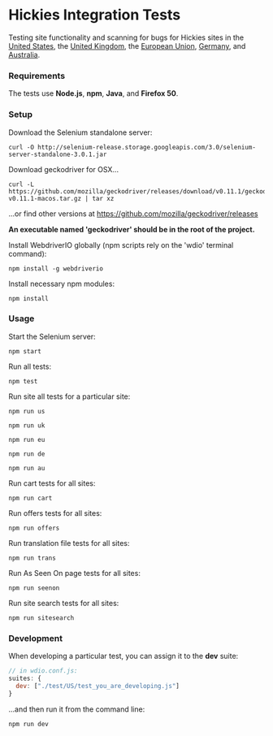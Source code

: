 # Hickies Integration Tests

Testing site functionality and scanning for bugs for Hickies sites in the
[United States](https://www.hickies.com), the [United Kingdom](https://uk.hickies.eu),
the [European Union](https://www.hickies.eu), [Germany](https://www.hickies.de),
and [Australia](https://www.hickies.com.au).

### Requirements

The tests use **Node.js**, **npm**, **Java**, and **Firefox 50**.

### Setup

Download the Selenium standalone server:

    curl -O http://selenium-release.storage.googleapis.com/3.0/selenium-server-standalone-3.0.1.jar

Download geckodriver for OSX...

    curl -L https://github.com/mozilla/geckodriver/releases/download/v0.11.1/geckodriver-v0.11.1-macos.tar.gz | tar xz

...or find other versions at https://github.com/mozilla/geckodriver/releases

**An executable named 'geckodriver' should be in the root of the project.**

Install WebdriverIO globally (npm scripts rely on the 'wdio' terminal command):

    npm install -g webdriverio

Install necessary npm modules:

    npm install

### Usage

Start the Selenium server:

    npm start

Run all tests:

    npm test

Run site all tests for a particular site:

    npm run us

    npm run uk

    npm run eu

    npm run de

    npm run au

Run cart tests for all sites:

    npm run cart

Run offers tests for all sites:

    npm run offers

Run translation file tests for all sites:

    npm run trans

Run As Seen On page tests for all sites:

    npm run seenon

Run site search tests for all sites:

    npm run sitesearch

### Development

When developing a particular test, you can assign it to the **dev** suite:

```javascript
// in wdio.conf.js:
suites: {
  dev: ["./test/US/test_you_are_developing.js"]
}
```

...and then run it from the command line:

    npm run dev
